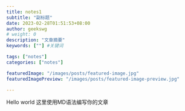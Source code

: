 ```yaml
---
title: notes1
subtitle: "副标题"
date: 2023-02-28T01:51:53+08:00
author: geekswg
# weight: 0
description: "文章摘要"
keywords: [""] #关键词

tags: ["notes"]
categories: ["notes"]

featuredImage: "/images/posts/featured-image.jpg"
featuredImagePreview: "/images/posts/featured-image-preview.jpg"

---
```

Hello world
这里使用MD语法编写你的文章
<!--more-->